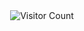<div align="center"> <img src="https ://komarev.com/ghpvc/?username=your-viimsey&color=1338BE&style=plastic" alt="Visitor Count"/></div>




